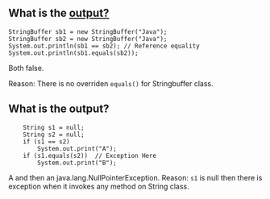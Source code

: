 ## What is the [output?](http://stackoverflow.com/questions/2012305/comparing-stringbuffer-content-with-equals)
```
StringBuffer sb1 = new StringBuffer("Java");
StringBuffer sb2 = new StringBuffer("Java");
System.out.println(sb1 == sb2); // Reference equality
System.out.println(sb1.equals(sb2));
```
Both false. 

Reason: There is no overriden `equals()` for Stringbuffer class. 

## What is the output?
```
	String s1 = null;
	String s2 = null;
	if (s1 == s2)
		System.out.print("A");
	if (s1.equals(s2))	// Exception Here
		System.out.print("B");
   ```
A and then an java.lang.NullPointerException. 
Reason: `s1` is null then there is exception when it invokes any method on String class. 
